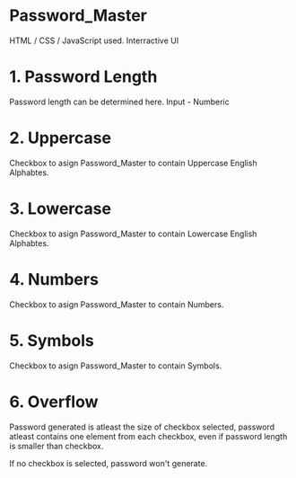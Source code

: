 # Password_Master
HTML / CSS / JavaScript used.
Interractive UI
# 1. Password Length
Password length can be determined here. Input - Numberic
# 2. Uppercase
Checkbox to asign Password_Master to contain Uppercase English Alphabtes.
# 3. Lowercase
Checkbox to asign Password_Master to contain Lowercase English Alphabtes.
# 4. Numbers
Checkbox to asign Password_Master to contain Numbers.
# 5. Symbols
Checkbox to asign Password_Master to contain Symbols.
# 6. Overflow
Password generated is atleast the size of checkbox selected, password atleast contains one element from each checkbox, even if password length is smaller than checkbox.

If no checkbox is selected, password won't generate.

